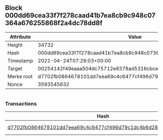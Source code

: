 ## Block 000dd69cea33f7f278caad41b7ea8cb9c948c07364a676255868f2a4dc78dd8f

Attribute | Value
--- | ---
Height | 34732
Hash | 000dd69cea33f7f278caad41b7ea8cb9c948c07364a676255868f2a4dc78dd8f
Timestamp | 2021-04-24T07:29:03+00:00
Target | 00254142f49eaaa504dc75712e8378ad5316cbcead634704b3734b6271167cc4
Merke root | d7702fb0864678101dd7eea69c4c6477cf496d79c1dc4b6d2810c662feaede36
Nonce | 3593545632

```

```

### Transactions

Hash | Amount
--- | ---
[d7702fb0864678101dd7eea69c4c6477cf496d79c1dc4b6d2810c662feaede36](d7702fb0864678101dd7eea69c4c6477cf496d79c1dc4b6d2810c662feaede36.md) | 10.00000000 SKEPTI 
